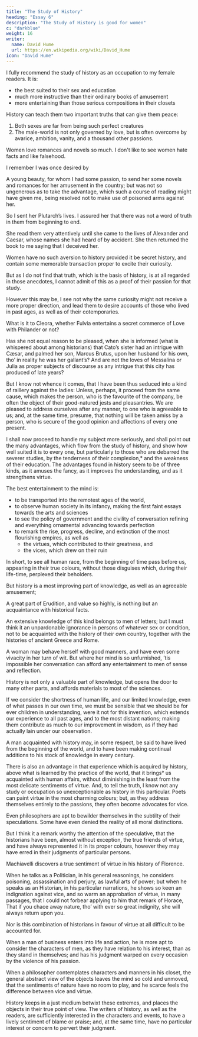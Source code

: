 ```yaml
---
title: "The Study of History"
heading: "Essay 6"
description: "The Study of History is good for women"
c: "darkblue"
weight: 16
writer:
  name: David Hume
  url: https://en.wikipedia.org/wiki/David_Hume
icon: "David Hume"
---
```




I fully recommend the study of history as an occupation to my female readers. It is:
- the best suited to their sex and education
- much more instructive than their ordinary books of amusement
- more entertaining than those serious compositions in their closets

History can teach them two important truths that can give them peace:

1. Both sexes are far from being such perfect creatures
2. The male-world is not only governed by love, but is often overcome by avarice, ambition, vanity, and a thousand other passions. 

Women love romances and novels so much. I don't like to see women hate facts and like falsehood. 

I remember I was once desired by 

A young beauty, for whom I had some passion, to send her some novels and romances for her amusement in the country; but was not so ungenerous as to take the advantage, which such a course of reading might have given me, being resolved not to make use of poisoned arms against her. 

So I sent her Plutarch’s lives. I assured her that there was not a word of truth in them from beginning to end. 

She read them very attentively until she came to the lives of Alexander and Caesar, whose names she had heard of by accident. She then returned the book to me saying that I deceived her.

Women have no such aversion to history provided it be secret history, and contain some memorable transaction proper to excite their curiosity. 

But as I do not find that truth, which is the basis of history, is at all regarded in those anecdotes, I cannot admit of this as a proof of their passion for that study. 

However this may be, I see not why the same curiosity might not receive a more proper direction, and lead them to desire accounts of those who lived in past ages, as well as of their cotemporaries. 

What is it to Cleora, whether Fulvia entertains a secret commerce of Love with Philander or not? 

Has she not equal reason to be pleased, when she is informed (what is whispered about among historians) that Cato’s sister had an intrigue with Cæsar, and palmed her son, Marcus Brutus, upon her husband for his own, tho’ in reality he was her gallant’s? And are not the loves of Messalina or Julia as proper subjects of discourse as any intrigue that this city has produced of late years?

But I know not whence it comes, that I have been thus seduced into a kind of raillery against the ladies: Unless, perhaps, it proceed from the same cause, which makes the person, who is the favourite of the company, be often the object of their good-natured jests and pleasantries. We are pleased to address ourselves after any manner, to one who is agreeable to us; and, at the same time, presume, that nothing will be taken amiss by a person, who is secure of the good opinion and affections of every one present. 

I shall now proceed to handle my subject more seriously, and shall point out the many advantages, which flow from the study of history, and show how well suited it is to every one, but particularly to those who are debarred the severer studies, by the tenderness of their complexion,° and the weakness of their education. The advantages found in history seem to be of three kinds, as it amuses the fancy, as it improves the understanding, and as it strengthens virtue.

The best entertainment to the mind is:
- to be transported into the remotest ages of the world,
- to observe human society in its infancy, making the first faint essays towards the arts and sciences
- to see the policy of government and the civility of conversation refining and everything ornamental advancing towards perfection
- to remark the rise, progress, decline, and extinction of the most flourishing empires, as well as
  - the virtues, which contributed to their greatness, and
  - the vices, which drew on their ruin

In short, to see all human race, from the beginning of time pass before us, appearing in their true colours, without those disguises which, during their life-time, perplexed their beholders. 

<!-- What spectacle can be imagined, so magnificent, so various, so interesting? What amusement, either of the senses or imagination, can be compared with it? Shall those trifling pastimes, which engross so much of our time, be preferred as more satisfactory, and more fit to engage our attention? How perverse must that taste be, which is capable of so wrong a choice of pleasures? -->

But history is a most improving part of knowledge, as well as an agreeable amusement; 

A great part of Erudition, and value so highly, is nothing but an acquaintance with historical facts. 

An extensive knowledge of this kind belongs to men of letters; but I must think it an unpardonable ignorance in persons of whatever sex or condition, not to be acquainted with the history of their own country, together with the histories of ancient Greece and Rome. 

A woman may behave herself with good manners, and have even some vivacity in her turn of wit. But where her mind is so unfurnished, ’tis impossible her conversation can afford any entertainment to men of sense and reflection.

History is not only a valuable part of knowledge, but opens the door to many other parts, and affords materials to most of the sciences. 

If we consider the shortness of human life, and our limited knowledge, even of what passes in our own time, we must be sensible that we should be for ever children in understanding, were it not for this invention, which extends our experience to all past ages, and to the most distant nations; making them contribute as much to our improvement in wisdom, as if they had actually lain under our observation. 

A man acquainted with history may, in some respect, be said to have lived from the beginning of the world, and to have been making continual additions to his stock of knowledge in every century.

There is also an advantage in that experience which is acquired by history, above what is learned by the practice of the world, that it brings° us acquainted with human affairs, without diminishing in the least from the most delicate sentiments of virtue. And, to tell the truth, I know not any study or occupation so unexceptionable as history in this particular. Poets can paint virtue in the most charming colours; but, as they address themselves entirely to the passions, they often become advocates for vice. 

Even philosophers are apt to bewilder themselves in the subtilty of their speculations. Some have even denied the reality of all moral distinctions. 

But I think it a remark worthy the attention of the speculative, that the historians have been, almost without exception, the true friends of virtue, and have always represented it in its proper colours, however they may have erred in their judgments of particular persons. 

Machiavelli discovers a true sentiment of virtue in his history of Florence. 

When he talks as a Politician, in his general reasonings, he considers poisoning, assassination and perjury, as lawful arts of power; but when he speaks as an Historian, in his particular narrations, he shows so keen an indignation against vice, and so warm an approbation of virtue, in many passages, that I could not forbear applying to him that remark of Horace, That if you chace away nature, tho’ with ever so great indignity, she will always return upon you.

Nor is this combination of historians in favour of virtue at all difficult to be accounted for.

When a man of business enters into life and action, he is more apt to consider the characters of men, as they have relation to his interest, than as they stand in themselves; and has his judgment warped on every occasion by the violence of his passion. 

When a philosopher contemplates characters and manners in his closet, the general abstract view of the objects leaves the mind so cold and unmoved, that the sentiments of nature have no room to play, and he scarce feels the difference between vice and virtue. 

History keeps in a just medium betwixt these extremes, and places the objects in their true point of view. The writers of history, as well as the readers, are sufficiently interested in the characters and events, to have a lively sentiment of blame or praise; and, at the same time, have no particular interest or concern to pervert their judgment.

<!-- Veræ voces tum demum pectore ab imo Eliciuntur. Lucret.4,a -->
